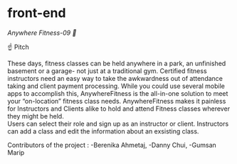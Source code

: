 # front-end

_Anywhere Fitness-09 💪_

☝️ Pitch

These days, fitness classes can be held anywhere in a park, an unfinished basement or a garage- not just at a traditional gym. Certified fitness instructors need an easy way to take the awkwardness out of attendance taking and client payment processing.
While you could use several mobile apps to accomplish this, AnywhereFitness is the all-in-one solution to meet your “on-location” fitness class needs. AnywhereFitness makes it painless for Instructors and Clients alike to hold and attend Fitness classes wherever they might be held.
<br/>
Users can select their role and sign up as an instructor or client.
Instructors can add a class and edit the information about an exsisting class.

Contributors of the project :
-Berenika Ahmetaj,
-Danny Chui,
-Gumsan Marip

